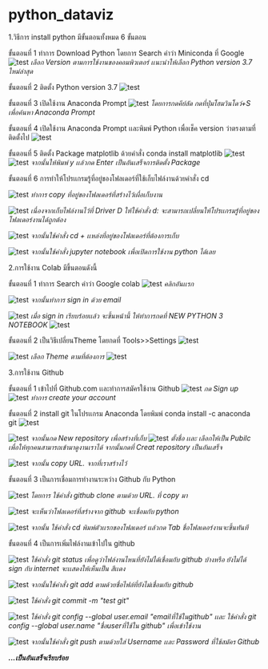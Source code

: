 # python_dataviz

1.วิธีการ install python มีขั้นตอนทั้งหมด 6 ขั้นตอน

ขั้นตอนที่ 1 ทำการ Download Python โดยการ Search คำว่า Miniconda ที่ Google 
![test](1.png)
*เลือก Version ตามการใช้งานของคอมพิวเตอร์ เเนะนำให้เลือก Python version 3.7 ใหม่ล่าสุด*

ขั้นตอนที่ 2 ติดตั้ง Python version 3.7
![test](.2.jpg)

ขั้นตอนที่ 3 เปิดใช้งาน Anaconda Prompt
![test](.3.jpg)
*โดยการกดคีย์ลัด กดที่ปุ่มโฮมวินโดว์+S เพื่อค้นหา Anaconda Prompt*

ขั้นตอนที่ 4 เปิดใช้งาน Anaconda Prompt เเละพิมพ์ Python เพื่อเช็ค version ว่าตรงตามที่ติดตั้งไป
![test](.31.jpg)

ขั้นตอนที่ 5 ติดตั้ง Package matplotlib ด้วยคำสั่ง conda install matplotlib 
![test](.41.jpg) 
![test](.42.jpg)
*จากนั้นให้พิมพ์ y เเล้วกด Enter เป็นอันเสร็จการติดตั้ง Package*

ขั้นตอนที่ 6 การทำให้โปรเเกรมรู้ที่อยู่ของโฟลเดอร์ที่ใช้เก็บไฟล์งานด้วยคำสั่ง cd

![test](.5.jpg)
*ทำการ copy ที่อยู่ของโฟลเดอร์ที่สร้างไว้เผื่อเก็บงาน*

![test](.6.jpg)
*เนื่องจากเก็บไฟล์งานไว้ที่ Driver D ให้ใช้คำสั่ง d: จะสามารถเปลี่ยนให้โปรเเกรมรู้ที่อยู่ของโฟลเดอร์งานได้ถูกต้อง*

![test](.7.jpg)
*จากนั้นใช้คำสั่ง cd + เเหล่งที่อยู่ของโฟลเดอร์ที่ต้องการเก็บ*

![test](.8.jpg)
*จากนั้นใช้คำสั่ง jupyter notebook เพื่อเปิดการใช้งาน python ได้เลย*


2.การใช้งาน Colab มีขึ้นตอนดังนี้

ขั้นตอนที่ 1 ทำการ Search คำว่า Google colab
![test](q9.jpg)
*คลิกอันเเรก*

![test](.10.jpg)
*จากนั้นทำการ sign in ด้วย email*

![test](.11.jpg)
*เมื่อ sign in เรียบร้อยเเล้ว จะขึ้นหน้านี้ ให้ทำการกดที่ NEW PYTHON 3 NOTEBOOK*
 ![test](.12.jpg)

 ขั้นตอนที่ 2 เป็นวิธีเปลี่ยนTheme โดยกดที่ Tools>>Settings
 ![test](.13.jpg)

 ![test](.14.jpg)
 *เลือก Theme ตามที่ต้องการ*
![test](.15.jpg)

3.การใช้งาน Github

ขั้นตอนที่ 1 เข้าไปที่ Github.com เเละทำการสมัครใช้งาน Github 
![test](.16.jpg)
*กด Sign up*
![test](.17.jpg)
*ทำการ create your account*


ขั้นตอนที่ 2 install git ในโปรเเกรม Anaconda โดยพิมพ์ conda install -c anaconda git
![test](.20.jpg)

![test](.18.jpg)
*จากนั้นกด New repository เพื่อสร้างที่เก็บ*
![test](.19.jpg)
*ตั้งชื่อ เเละ เลือกให้เป็น Pubilc เพื่อให้ทุกคนสามารถเข้ามาดูงานเราได้ จากนั้นกดที่ Creat repository เป็นอันเสร็จ*

![test](.21.jpg)
*จากนั้น copy URL. จากที่เราสร้างไว้*

ขั้นตอนที่ 3 เป็นการเชื่อมการทำงานระหว่าง Github กับ Python

 ![test](.22.jpg)
 *โดยการ ใช้คำสั่ง github clone ตามด้วย URL. ที่ copy มา*

 ![test](.23.jpg)
 *จะเห็นว่าโฟลเดอร์ที่สร้างจาก github จะเชื่อมกับ python*

 ![test](.24.jpg)
 *จากนั้น ใช้คำสั่ง cd พิมพ์ตัวเเรกของโฟลเดอร์ เเล้วกด Tab ชื่อโฟลเดอร์งานจะขึ้นทันที*

 ขั้นตอนที่ 4 เป็นการเพิ่มไฟล์งานเข้าไปใน github

 ![test](.25.jpg)
 *ใช้คำสั่ง git status เพื่อดูว่าไฟล์งานไหนที่ยังไม่ได้เชื่อมกับ github บ้างหรือ ยังไม่ได้ sign กับ internet จะเเสดงให้เห็นเป็น สีเเดง*

 ![test](.26.jpg)
 *จากนั้นใช้คำสั่ง git add ตามด้วยชื่อไฟล์ที่ยังไม่เชื่อมกับ github*


 ![test](.27.jpg)
 *ใช้คำสั่ง git commit -m "test git"*

![test](.28.jpg)
*ใช้คำสั่ง git config --global user.email "emailที่ใช้ในgithub" เเละ ใช้คำสั่ง git config --global user.name "ชื่อuserที่ใช้ใน github" เพื่อเข้าใช้งาน*

![test](.29.jpg)
*จากนั้นใช้คำสั่ง git push ตามด้วยใส่ Username เเละ Password ที่ใช้สมัคร Github*

***...เป็นอันเสร็จเรียบร้อย***
